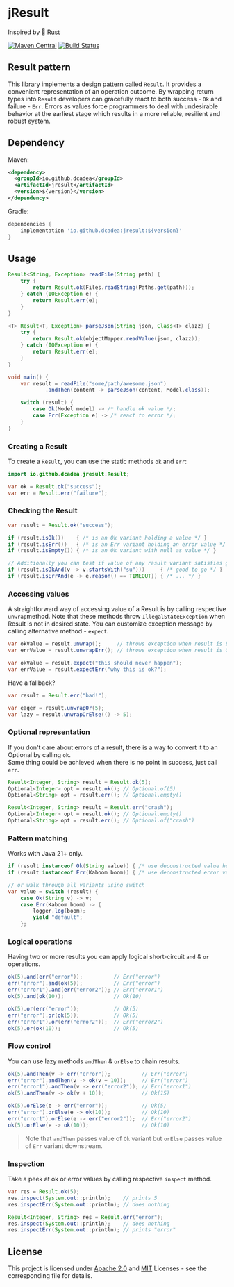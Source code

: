 # jResult

Inspired by :crab: [Rust](https://github.com/rust-lang/rust)

[![Maven Central](https://img.shields.io/maven-central/v/io.github.dcadea/jresult.svg?label=Maven%20Central)](https://search.maven.org/artifact/io.github.dcadea/jresult)
[![Build Status](https://github.com/dcadea/jresult/actions/workflows/build.yml/badge.svg?branch=main)](https://github.com/dcadea/jresult/actions/workflows/build.yml)

## Result pattern

This library implements a design pattern called `Result`. 
It provides a convenient representation of an operation outcome.
By wrapping return types into `Result` developers can gracefully react to both success - `Ok` and failure - `Err`.
Errors as values force programmers to deal with undesirable behavior at the earliest stage which results in a more reliable, resilient and robust system.

## Dependency

Maven:
```xml
<dependency>
  <groupId>io.github.dcadea</groupId>
  <artifactId>jresult</artifactId>
  <version>${version}</version>
</dependency>
```

Gradle:
```groovy
dependencies {
    implementation 'io.github.dcadea:jresult:${version}'
}
```

## Usage

```java
Result<String, Exception> readFile(String path) {
    try {
        return Result.ok(Files.readString(Paths.get(path)));
    } catch (IOException e) {
        return Result.err(e);
    }
}

<T> Result<T, Exception> parseJson(String json, Class<T> clazz) {
    try {
        return Result.ok(objectMapper.readValue(json, clazz));
    } catch (IOException e) {
        return Result.err(e);
    }
}

void main() {
    var result = readFile("some/path/awesome.json")
            .andThen(content -> parseJson(content, Model.class));

    switch (result) {
        case Ok(Model model) -> /* handle ok value */;
        case Err(Exception e) -> /* react to error */;
    }
}
```

### Creating a Result

To create a `Result`, you can use the static methods `ok` and `err`:
```java
import io.github.dcadea.jresult.Result;

var ok = Result.ok("success");
var err = Result.err("failure");
```

### Checking the Result

```java
var result = Result.ok("success");

if (result.isOk())    { /* is an Ok variant holding a value */ }
if (result.isErr())   { /* is an Err variant holding an error value */ }
if (result.isEmpty()) { /* is an Ok variant with null as value */ }

// Additionally you can test if value of any rasult variant satisfies given predicate
if (result.isOkAnd(v -> v.startsWith("su")))     { /* good to go */ }
if (result.isErrAnd(e -> e.reason() == TIMEOUT)) { /* ... */ }
```


### Accessing values

A straightforward way of accessing value of a Result is by calling respective `unwrap`method.
Note that these methods throw `IllegalStateException` when Result is not in desired state.
You can customize exception message by calling alternative method - `expect`.
```java
var okValue = result.unwrap();     // throws exception when result is Err
var errValue = result.unwrapErr(); // throws exception when result is Ok

var okValue = result.expect("this should never happen");
var errValue = result.expectErr("why this is ok?");
```
Have a fallback?
```java
var result = Result.err("bad!");

var eager = result.unwrapOr(5);
var lazy = result.unwrapOrElse(() -> 5);
```

### Optional representation

If you don't care about errors of a result, there is a way to convert it to an Optional by calling `ok`.<br>
Same thing could be achieved when there is no point in success, just call `err`.
```java
Result<Integer, String> result = Result.ok(5);
Optional<Integer> opt = result.ok(); // Optional.of(5)
Optional<String> opt = result.err(); // Optional.empty()

Result<Integer, String> result = Result.err("crash");
Optional<Integer> opt = result.ok(); // Optional.empty()
Optional<String> opt = result.err(); // Optional.of("crash")
```

### Pattern matching

Works with Java 21+ only.
```java
if (result instanceof Ok(String value)) { /* use deconstructed value here */ }
if (result instanceof Err(Kaboom boom)) { /* use deconstructed error value here */ }

// or walk through all variants using switch
var value = switch (result) {
    case Ok(String v) -> v;
    case Err(Kaboom boom) -> {
        logger.log(boom);
        yield "default";
    };
```

### Logical operations

Having two or more results you can apply logical short-circuit `and` & `or` operations.
```java
ok(5).and(err("error"));          // Err("error")
err("error").and(ok(5));          // Err("error")
err("error1").and(err("error2")); // Err("error1")
ok(5).and(ok(10));                // Ok(10)

ok(5).or(err("error"));           // Ok(5)
err("error").or(ok(5));           // Ok(5)
err("error1").or(err("error2"));  // Err("error2")
ok(5).or(ok(10));                 // Ok(5)
``` 

### Flow control

You can use lazy methods `andThen` & `orElse` to chain results.
```java
ok(5).andThen(v -> err("error"));          // Err("error")
err("error").andThen(v -> ok(v + 10));     // Err("error")
err("error1").andThen(v -> err("error2")); // Err("error1")
ok(5).andThen(v -> ok(v + 10));            // Ok(15)

ok(5).orElse(e -> err("error"));           // Ok(5)
err("error").orElse(e -> ok(10));          // Ok(10)
err("error1").orElse(e -> err("error2"));  // Err("error2")
ok(5).orElse(e -> ok(10));                 // Ok(10)
```
> Note that `andThen` passes value of `Ok` variant but `orElse` passes value of `Err` variant downstream.

### Inspection
Take a peek at ok or error values by calling respective `inspect` method.
```java
var res = Result.ok(5); 
res.inspect(System.out::println);    // prints 5
res.inspectErr(System.out::println); // does nothing

Result<Integer, String> res = Result.err("error"); 
res.inspect(System.out::println);    // does nothing
res.inspectErr(System.out::println); // prints "error"
```

## License
This project is licensed under [Apache 2.0](LICENSE-APACHE) and [MIT](LICENSE-APACHE) Licenses - see the corresponding file for details.
